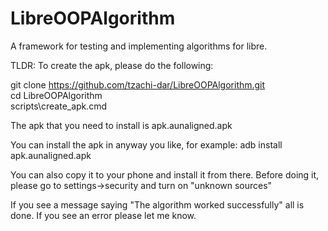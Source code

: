 # LibreOOPAlgorithm
A framework for testing and implementing algorithms for libre.

TLDR: To create the apk, please do the following:

git clone https://github.com/tzachi-dar/LibreOOPAlgorithm.git<br />
cd LibreOOPAlgorithm<br />
scripts\create_apk.cmd<br />

The apk that you need to install is apk.aunaligned.apk

You can install the apk in anyway you like, for example: adb install apk.aunaligned.apk

You can also copy it to your phone and install it from there.
Before doing it, please go to settings->security and turn on "unknown sources"

If you see a message saying "The algorithm worked successfully" all is done. If you see an error please let me know.